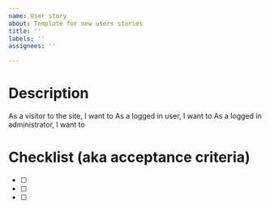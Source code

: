 ```yaml
---
name: User story
about: Template for new users stories
title: ''
labels: ''
assignees: ''

---
```


# Description

As a visitor to the site, I want to
As a logged in user, I  want to
As a logged in administrator, I want to

# Checklist (aka acceptance criteria)

- [ ] 
- [ ] 
- [ ]
